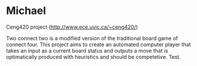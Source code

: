 Michael
=======

Ceng420 project (http://www.ece.uvic.ca/~ceng420/)

Two connect two is a modified version of the traditional board game of connect four. 
This project aims to create an automated computer player that takes an input as a current board status and outputs a move that is optimatically produced with heuristics and should be competetive. Test.

